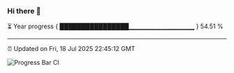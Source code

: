 ### Hi there 👋

⏳ Year progress { ████████████████▁▁▁▁▁▁▁▁▁▁▁▁▁▁ } 54.51 %

---

⏰ Updated on Fri, 18 Jul 2025 22:45:12 GMT

![Progress Bar CI](https://github.com/IshwaranRudhara/GIT-ACTION/workflows/Progress%20Bar%20CI/badge.svg)
